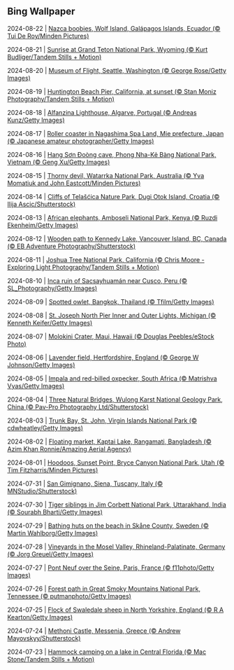 ## Bing Wallpaper
2024-08-22 | [Nazca boobies, Wolf Island, Galápagos Islands, Ecuador (© Tui De Roy/Minden Pictures)](./wallpaper/2024-08-22.jpg) 

2024-08-21 | [Sunrise at Grand Teton National Park, Wyoming (© Kurt Budliger/Tandem Stills + Motion)](./wallpaper/2024-08-21.jpg) 

2024-08-20 | [Museum of Flight, Seattle, Washington (© George Rose/Getty Images)](./wallpaper/2024-08-20.jpg) 

2024-08-19 | [Huntington Beach Pier, California, at sunset (© Stan Moniz Photography/Tandem Stills + Motion)](./wallpaper/2024-08-19.jpg) 

2024-08-18 | [Alfanzina Lighthouse, Algarve, Portugal (© Andreas Kunz/Getty Images)](./wallpaper/2024-08-18.jpg) 

2024-08-17 | [Roller coaster in Nagashima Spa Land, Mie prefecture, Japan (© Japanese amateur photographer/Getty Images)](./wallpaper/2024-08-17.jpg) 

2024-08-16 | [Hang Sơn Đoòng cave, Phong Nha-Kẻ Bàng National Park, Vietnam (© Geng Xu/Getty Images)](./wallpaper/2024-08-16.jpg) 

2024-08-15 | [Thorny devil, Watarrka National Park, Australia (© Yva Momatiuk and John Eastcott/Minden Pictures)](./wallpaper/2024-08-15.jpg) 

2024-08-14 | [Cliffs of Telašćica Nature Park, Dugi Otok Island, Croatia (© Ilija Ascic/Shutterstock)](./wallpaper/2024-08-14.jpg) 

2024-08-13 | [African elephants, Amboseli National Park, Kenya (© Ruzdi Ekenheim/Getty Images)](./wallpaper/2024-08-13.jpg) 

2024-08-12 | [Wooden path to Kennedy Lake, Vancouver Island, BC, Canada (© EB Adventure Photography/Shutterstock)](./wallpaper/2024-08-12.jpg) 

2024-08-11 | [Joshua Tree National Park, California (© Chris Moore - Exploring Light Photography/Tandem Stills + Motion)](./wallpaper/2024-08-11.jpg) 

2024-08-10 | [Inca ruin of Sacsayhuamán near Cusco, Peru (© SL_Photography/Getty Images)](./wallpaper/2024-08-10.jpg) 

2024-08-09 | [Spotted owlet, Bangkok, Thailand (© Tfilm/Getty Images)](./wallpaper/2024-08-09.jpg) 

2024-08-08 | [St. Joseph North Pier Inner and Outer Lights, Michigan (© Kenneth Keifer/Getty Images)](./wallpaper/2024-08-08.jpg) 

2024-08-07 | [Molokini Crater, Maui, Hawaii (© Douglas Peebles/eStock Photo)](./wallpaper/2024-08-07.jpg) 

2024-08-06 | [Lavender field, Hertfordshire, England (© George W Johnson/Getty Images)](./wallpaper/2024-08-06.jpg) 

2024-08-05 | [Impala and red-billed oxpecker, South Africa (© Matrishva Vyas/Getty Images)](./wallpaper/2024-08-05.jpg) 

2024-08-04 | [Three Natural Bridges, Wulong Karst National Geology Park, China (© Pav-Pro Photography Ltd/Shutterstock)](./wallpaper/2024-08-04.jpg) 

2024-08-03 | [Trunk Bay, St. John, Virgin Islands National Park (© cdwheatley/Getty Images)](./wallpaper/2024-08-03.jpg) 

2024-08-02 | [Floating market, Kaptai Lake, Rangamati, Bangladesh (© Azim Khan Ronnie/Amazing Aerial Agency)](./wallpaper/2024-08-02.jpg) 

2024-08-01 | [Hoodoos, Sunset Point, Bryce Canyon National Park, Utah (© Tim Fitzharris/Minden Pictures)](./wallpaper/2024-08-01.jpg) 

2024-07-31 | [San Gimignano, Siena, Tuscany, Italy (© MNStudio/Shutterstock)](./wallpaper/2024-07-31.jpg) 

2024-07-30 | [Tiger siblings in Jim Corbett National Park, Uttarakhand, India (© Sourabh Bharti/Getty Images)](./wallpaper/2024-07-30.jpg) 

2024-07-29 | [Bathing huts on the beach in Skåne County, Sweden (© Martin Wahlborg/Getty Images)](./wallpaper/2024-07-29.jpg) 

2024-07-28 | [Vineyards in the Mosel Valley, Rhineland-Palatinate, Germany (© Jorg Greuel/Getty Images)](./wallpaper/2024-07-28.jpg) 

2024-07-27 | [Pont Neuf over the Seine, Paris, France (© f11photo/Getty Images)](./wallpaper/2024-07-27.jpg) 

2024-07-26 | [Forest path in Great Smoky Mountains National Park, Tennessee (© putmanphoto/Getty Images)](./wallpaper/2024-07-26.jpg) 

2024-07-25 | [Flock of Swaledale sheep in North Yorkshire, England (© R A Kearton/Getty Images)](./wallpaper/2024-07-25.jpg) 

2024-07-24 | [Methoni Castle, Messenia, Greece (© Andrew Mayovskyy/Shutterstock)](./wallpaper/2024-07-24.jpg) 

2024-07-23 | [Hammock camping on a lake in Central Florida (© Mac Stone/Tandem Stills + Motion)](./wallpaper/2024-07-23.jpg) 

